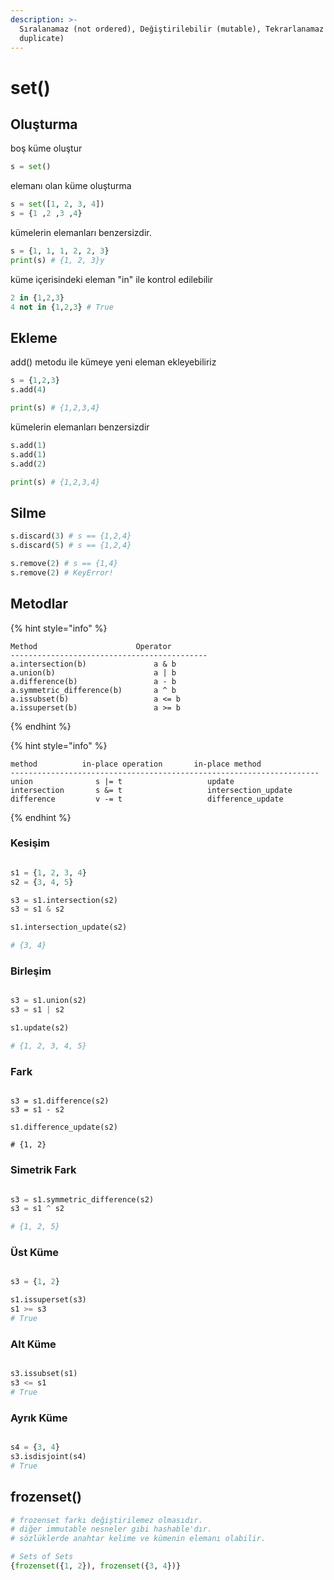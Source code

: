 ```yaml
---
description: >-
  Sıralanamaz (not ordered), Değiştirilebilir (mutable), Tekrarlanamaz (not
  duplicate)
---
```


# set()

## Oluşturma

boş küme oluştur

```python
s = set()
```

elemanı olan küme oluşturma

```python
s = set([1, 2, 3, 4])
s = {1 ,2 ,3 ,4}
```

kümelerin elemanları benzersizdir.

```python
s = {1, 1, 1, 2, 2, 3}
print(s) # {1, 2, 3}y
```

küme içerisindeki eleman "in" ile kontrol edilebilir

```python
2 in {1,2,3}
4 not in {1,2,3} # True
```

## Ekleme

add() metodu ile kümeye yeni eleman ekleyebiliriz

```python
s = {1,2,3}
s.add(4) 

print(s) # {1,2,3,4}
```

kümelerin elemanları benzersizdir

```python
s.add(1)
s.add(1)
s.add(2)

print(s) # {1,2,3,4}
```

## Silme

```python
s.discard(3) # s == {1,2,4}
s.discard(5) # s == {1,2,4}

s.remove(2) # s == {1,4}
s.remove(2) # KeyError!
```

## Metodlar

{% hint style="info" %}
```
Method                      Operator
--------------------------------------------
a.intersection(b)               a & b
a.union(b)                      a | b
a.difference(b)                 a - b
a.symmetric_difference(b)       a ^ b
a.issubset(b)                   a <= b
a.issuperset(b)                 a >= b
```
{% endhint %}

{% hint style="info" %}
```
method          in-place operation       in-place method
---------------------------------------------------------------------
union              s |= t                   update
intersection       s &= t                   intersection_update
difference         v -= t                   difference_update
```
{% endhint %}

### Kesişim

<figure><img src="../../.gitbook/assets/image (3) (1).png" alt=""><figcaption></figcaption></figure>

```python
s1 = {1, 2, 3, 4}
s2 = {3, 4, 5}

s3 = s1.intersection(s2) 
s3 = s1 & s2 

s1.intersection_update(s2)

# {3, 4}
```

### Birleşim

<figure><img src="../../.gitbook/assets/image (2) (1).png" alt=""><figcaption></figcaption></figure>

```python
s3 = s1.union(s2) 
s3 = s1 | s2 

s1.update(s2)

# {1, 2, 3, 4, 5}
```

### Fark

<figure><img src="../../.gitbook/assets/image.png" alt=""><figcaption></figcaption></figure>

```
s3 = s1.difference(s2) 
s3 = s1 - s2 

s1.difference_update(s2)

# {1, 2}
```

### Simetrik Fark

<figure><img src="../../.gitbook/assets/image (1) (2).png" alt=""><figcaption></figcaption></figure>

```python
s3 = s1.symmetric_difference(s2) 
s3 = s1 ^ s2 

# {1, 2, 5}
```

### Üst Küme

<figure><img src="../../.gitbook/assets/image (6).png" alt=""><figcaption></figcaption></figure>

```python
s3 = {1, 2}

s1.issuperset(s3)
s1 >= s3
# True
```

### Alt Küme

<figure><img src="../../.gitbook/assets/image (7).png" alt=""><figcaption></figcaption></figure>

```python
s3.issubset(s1) 
s3 <= s1
# True
```

### Ayrık Küme

<figure><img src="../../.gitbook/assets/image (4).png" alt=""><figcaption></figcaption></figure>

```python
s4 = {3, 4}
s3.isdisjoint(s4) 
# True
```

## frozenset()

```python
# frozenset farkı değiştirilemez olmasıdır. 
# diğer immutable nesneler gibi hashable'dır. 
# sözlüklerde anahtar kelime ve kümenin elemanı olabilir.

# Sets of Sets
{frozenset({1, 2}), frozenset({3, 4})}
```
